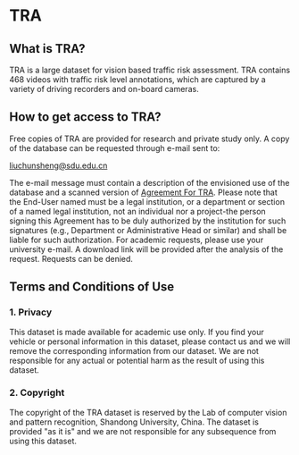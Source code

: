 # TRA
## What is TRA?

TRA is a large dataset for vision based traffic risk assessment. TRA contains 468 videos with traffic risk level annotations, which are captured by a variety of driving recorders and on-board cameras. 

## How to get access to TRA?

Free copies of TRA are provided for research and private study only.
A copy of the database can be requested through e-mail sent to:

[liuchunsheng@sdu.edu.cn](mailto:liuchunsheng@sdu.edu.cn)

The e-mail message must contain a description of the envisioned use of the database and a scanned version of [Agreement For TRA](AgreementForTRA.pdf). Please note that the End-User named must be a legal institution, or a department or section of a named legal institution, not an individual nor a project-the person signing this Agreement has to be duly authorized by the institution for such signatures (e.g., Department or Administrative Head or similar) and shall be liable for such authorization. For academic requests, please use your university e-mail. A download link will be provided after the analysis of the request. Requests can be denied.

## Terms and Conditions of Use

### 1. Privacy

This dataset is made available for academic use only. If you find your vehicle or personal information in this dataset, please contact us and we will remove the corresponding information from our dataset. We are not responsible for any actual or potential harm as the result of using this dataset.

### 2. Copyright

The copyright of the TRA dataset is reserved by the Lab of computer vision and pattern recognition, Shandong University, China. 
The dataset is provided "as it is" and we are not responsible for any subsequence from using this dataset.
